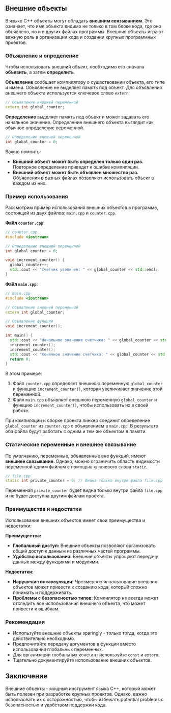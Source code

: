 ## Внешние объекты

В языке C++ объекты могут обладать **внешним связыванием**. Это означает, что имя объекта видимо не только в том блоке кода, где оно объявлено, но и в других файлах программы. Внешние объекты играют важную роль в организации кода и создании крупных программных проектов. 

### Объявление и определение

Чтобы использовать внешний объект, необходимо его сначала **объявить**, а затем **определить**. 

**Объявление** сообщает компилятору о существовании объекта, его типе и имени. Объявление не выделяет память под объект. Для объявления внешнего объекта используется ключевое слово `extern`.

```c++
// Объявление внешней переменной
extern int global_counter; 
```

**Определение** выделяет память под объект и может задавать его начальное значение.  Определение внешнего объекта  выглядит как обычное определение переменной.

```c++
// Определение внешней переменной
int global_counter = 0;
```

Важно помнить:

*  **Внешний объект может быть определен только один раз.** Повторное определение приведет к ошибке компиляции. 
* **Внешний объект может быть объявлен множество раз.** Объявления в разных файлах позволяют использовать объект в каждом из них.

### Пример использования

Рассмотрим пример использования внешних объектов в программе, состоящей из двух файлов: `main.cpp` и `counter.cpp`. 

**Файл `counter.cpp`:**

```c++
// counter.cpp
#include <iostream>

// Определение внешней переменной
int global_counter = 0;

void increment_counter() {
  global_counter++;
  std::cout << "Счетчик увеличен: " << global_counter << std::endl;
}
```

**Файл `main.cpp`:**

```c++
// main.cpp
#include <iostream>

// Объявление внешней переменной
extern int global_counter;

// Объявление функции
void increment_counter();

int main() {
  std::cout << "Начальное значение счетчика: " << global_counter << std::endl;
  increment_counter();
  increment_counter();
  std::cout << "Конечное значение счетчика: " << global_counter << std::endl;
  return 0;
}
```

В этом примере:

1. Файл `counter.cpp` определяет внешнюю переменную `global_counter` и функцию `increment_counter()`, которая увеличивает значение этой переменной. 
2. Файл `main.cpp` объявляет внешнюю переменную `global_counter` и функцию `increment_counter()`, чтобы использовать их в своей работе.

При компиляции и сборке проекта линкер соединит определение `global_counter` из `counter.cpp` с объявлением  в `main.cpp`. В результате  оба файла будут работать с одним и тем же объектом в памяти.

### Статические переменные и внешнее связывание

По умолчанию, переменные, объявленные вне функций, имеют **внешнее связывание**.  Однако, можно ограничить область видимости переменной одним файлом с помощью ключевого слова `static`. 

```c++
// file.cpp
static int private_counter = 0; // Видна только внутри файла file.cpp
```

Переменная `private_counter` будет видна только внутри файла `file.cpp` и не будет доступна другим файлам проекта.

### Преимущества и недостатки

Использование внешних объектов имеет свои преимущества и недостатки:

**Преимущества:**

* **Глобальный доступ:** Внешние объекты позволяют организовать общий доступ к данным из различных частей программы.
* **Удобство использования:**  Внешние объекты упрощают передачу данных между функциями и модулями.

**Недостатки:**

* **Нарушение инкапсуляции:**  Чрезмерное использование внешних объектов может привести к созданию кода, который сложно понимать и поддерживать.
* **Проблемы с безопасностью типов:**  Компилятор не всегда может отследить все использования внешнего объекта, что может привести к ошибкам.

### Рекомендации

* Используйте внешние объекты sparingly - только тогда, когда это действительно необходимо.
* Предпочитайте передачу аргументов в функции вместо использования глобальных переменных.
* Для организации глобальных констант используйте  `const` и `extern`.
* Тщательно документируйте использование внешних объектов.

## Заключение

Внешние объекты - мощный инструмент языка C++, который может быть полезен при разработке крупных проектов.  Однако, важно использовать их с осторожностью, чтобы избежать potential problems с безопасностью и удобством поддержки кода.
